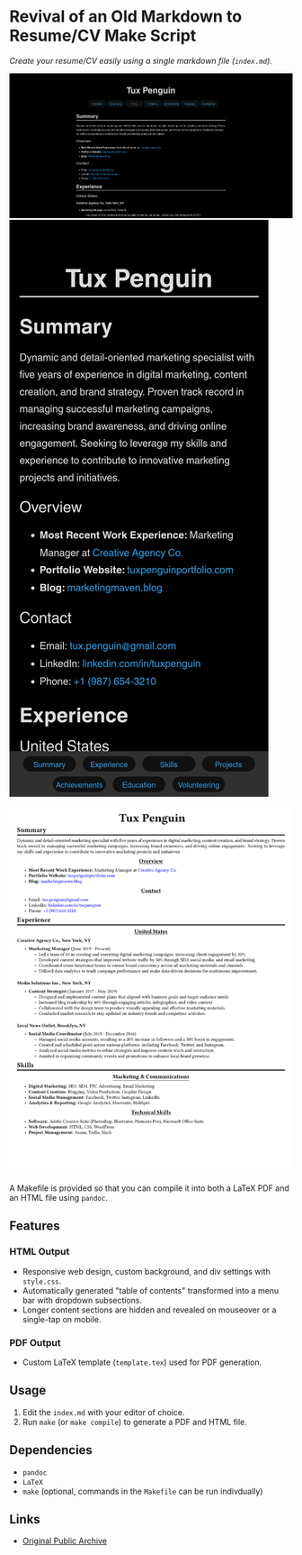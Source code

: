 # Revival of an Old Markdown to Resume/CV Make Script

*Create your resume/CV easily using a single markdown file (`index.md`).*

![Image of HTML Output](img/README_examples/html.png)
![Image of HTML Output on mobile](img/README_examples/html-on-mobile.png)

![Image of PDF Output](img/README_examples/pdf.png)

A Makefile is provided so that you can compile it into both a LaTeX PDF and an HTML file using `pandoc`.

## Features

### HTML Output
- Responsive web design, custom background, and div settings with `style.css`.
- Automatically generated "table of contents" transformed into a menu bar with dropdown subsections.
- Longer content sections are hidden and revealed on mouseover or a single-tap on mobile.

### PDF Output
- Custom LaTeX template (`template.tex`) used for PDF generation.

## Usage
1. Edit the `index.md` with your editor of choice.
2. Run `make` (or `make compile`) to generate a PDF and HTML file.

## Dependencies
- `pandoc`
- `LaTeX`
- `make` (optional, commands in the `Makefile` can be run indivdually)

## Links
- [Original Public Archive](https://github.com/LukeSmithxyz/md-website-cv)
